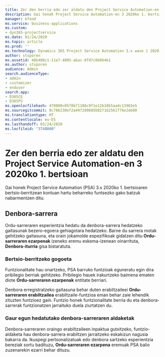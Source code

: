 ```yaml
---
title: Zer den berria edo zer aldatu den Project Service Automation-en 3.x 2020ko 1. bertsioan
description: Gai honek Project Service Automation-en 3 2020ko 1. bertsioan berria denari eta aldatu denari buruzko informazioa eskaintzen du.
manager: kfend
ms.service: business-applications
ms.custom:
- dyn365-projectservice
ms.date: 01/24/2020
ms.topic: article
ms.prod: ''
ms.technology: Dynamics 365 Project Service Automation 3.x wave 1 2020
author: stsporen
ms.assetid: 48b408c1-11e7-4005-abac-8fd7c0b064b1
ms.author: stsporen
audience: Admin
search.audienceType:
- admin
- customizer
- enduser
search.app:
- D365CE
- D365PS
ms.openlocfilehash: 478080c0570b71188c9f1e12b18b5aadc13903e5
ms.sourcegitcommit: 8c786230ef2a497280885b827162561776e2eb00
ms.translationtype: HT
ms.contentlocale: eu-ES
ms.lasthandoff: 03/24/2020
ms.locfileid: "3748860"
---
```

# <a name="whats-new-or-changed-in-project-service-automation-version-3-wave-1-2020"></a>Zer den berria edo zer aldatu den Project Service Automation-en 3 2020ko 1. bertsioan
Gai honek Project Service Automation (PSA) 3.x 2020ko 1. bertsioaren bertsio-berritzean kontuan hartu beharreko funtsezko gako batzuk nabarmentzen ditu.

## <a name="time-entry"></a>Denbora-sarrera
Ordu-sarreraren esperientzia hedatu da denbora-sarrera hedatzeko gaitasunak bezero-egoera gehiagotara hedatzeko. Barne du sarrera motak gehitzeko gaitasuna, eta orain jokamolde espezifikoak gidatzen ditu **Ordu-sarreraren ezarpenak** izeneko eremu eskema-izenean oinarrituta, **Denbora-iturria** gisa bistaratuta.

### <a name="upgrade-consideration"></a>Bertsio-berritzeko gogoeta
Funtzionalitate hau onartzeko, PSA barruko funtzioak eguneratu egin dira pribilegio berriak gehitzeko. Pribilegio hauek irakurtzeko baimena ematen diote **Ordu-sarreraren ezarpenak** entitate berriari.

Denbora erregistratzeko gaitasuna behar duten erabiltzaileei **Ordu-sarreraren erabiltzailea** erabiltzaile-funtzioa eman behar zaie lehendik zituzten funtzioez gain. Funtzio honek funtzionalitate berria du eta denbora-sarrerak funtzionatzen jarraituko duela ziurtatzen du.

### <a name="currently-extended-time-entry-changes"></a>Gaur egun hedatutako denbora-sarreraren aldaketak
Denbora-sarreraren oraingo erabiltzaileen inpaktua gutxitzeko, funtzio-aldaketa hau denbora-sarrera erabiltzen jarraitzeko eskakizun nagusia bakarra da. Ikuspegi pertsonalizatuak edo denbora sartzeko esperientzia bereziak sortu badituzu, **Ordu-sarreraren ezarpena** eremuak PSA balio zuzenarekin ezarri behar dituzu.
